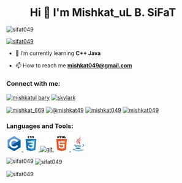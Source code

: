 <h1 align="center">Hi 👋 I'm Mishkat_uL B. SiFaT</h1>

<p align="left"> <img src="https://komarev.com/ghpvc/?username=sifat049&label=Profile%20views&color=0e75b6&style=flat" alt="sifat049" /> </p>

<p align="left"> <a href="https://github.com/ryo-ma/github-profile-trophy"><img src="https://github-profile-trophy.vercel.app/?username=sifat049" alt="sifat049" /></a> </p>

- 🌱 I’m currently learning **C++ Java**

- 📫 How to reach me **mishkat049@gmail.com**

  
<h3 align="left">Connect with me:</h3>
<p align="left">
<a href="https://linkedin.com/in/mishkatul bary" target="blank"><img align="center" src="https://raw.githubusercontent.com/rahuldkjain/github-profile-readme-generator/master/src/images/icons/Social/linked-in-alt.svg" alt="mishkatul bary" height="30" width="40" /></a>
<a href="https://www.youtube.com/c/skylark" target="blank"><img align="center" src="https://raw.githubusercontent.com/rahuldkjain/github-profile-readme-generator/master/src/images/icons/Social/youtube.svg" alt="skylark" height="30" width="40" /></a>
</p>
<a href="https://www.codechef.com/users/mishkat_669" target="blank"><img align="center" src="https://cdn.jsdelivr.net/npm/simple-icons@3.1.0/icons/codechef.svg" alt="mishkat_669" height="30" width="40" /></a>
<a href="https://www.hackerrank.com/@mishkat49" target="blank"><img align="center" src="https://raw.githubusercontent.com/rahuldkjain/github-profile-readme-generator/master/src/images/icons/Social/hackerrank.svg" alt="@mishkat49" height="30" width="40" /></a>
<a href="https://codeforces.com/profile/mishkat049" target="blank"><img align="center" src="https://raw.githubusercontent.com/rahuldkjain/github-profile-readme-generator/master/src/images/icons/Social/codeforces.svg" alt="mishkat049" height="30" width="40" /></a>
<a href="https://www.leetcode.com/mishkat049" target="blank"><img align="center" src="https://raw.githubusercontent.com/rahuldkjain/github-profile-readme-generator/master/src/images/icons/Social/leet-code.svg" alt="mishkat049" height="30" width="40" /></a>
</p
</p>
<h3 align="left">Languages and Tools:</h3>
<p align="left"> <a href="https://www.cprogramming.com/" target="_blank" rel="noreferrer"> <img src="https://raw.githubusercontent.com/devicons/devicon/master/icons/c/c-original.svg" alt="c" width="40" height="40"/> </a> <a href="https://www.w3schools.com/css/" target="_blank" rel="noreferrer"> <img src="https://raw.githubusercontent.com/devicons/devicon/master/icons/css3/css3-original-wordmark.svg" alt="css3" width="40" height="40"/> </a> <a href="https://git-scm.com/" target="_blank" rel="noreferrer"> <img src="https://www.vectorlogo.zone/logos/git-scm/git-scm-icon.svg" alt="git" width="40" height="40"/> </a> <a href="https://www.w3.org/html/" target="_blank" rel="noreferrer"> <img src="https://raw.githubusercontent.com/devicons/devicon/master/icons/html5/html5-original-wordmark.svg" alt="html5" width="40" height="40"/> </a> <a href="https://www.java.com" target="_blank" rel="noreferrer"> <img src="https://raw.githubusercontent.com/devicons/devicon/master/icons/java/java-original.svg" alt="java" width="40" height="40"/> </a> </p>

<p><img align="left" src="https://github-readme-stats.vercel.app/api/top-langs?username=sifat049&show_icons=true&locale=en&layout=compact" alt="sifat049" /></p>

<p>&nbsp;<img align="center" src="https://github-readme-stats.vercel.app/api?username=sifat049&show_icons=true&locale=en" alt="sifat049" /></p>

<p><img align="center" src="https://github-readme-streak-stats.herokuapp.com/?user=sifat049&" alt="sifat049" /></p>


